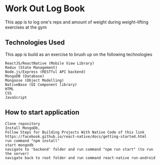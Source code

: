 # Work Out Log Book

This app is to log one's reps and amount of weight during weight-lifting exercises at the gym

## Technologies Used

  This app is build as an exercise to brush up on the following technologies

```
ReactJS/ReactNative (Mobile View Library)
Redux (State Management)
Node.js/Express (RESTful API backend)
MongoDB (Database)
Mongoose (Object Modelling)
NativeBase (UI Component library)
HTML
CSS
JavaScript
```
  
## How to start application

```
Clone repository
Install MongoDb,
Follow Steps for Building Projects With Native Code of this link https://facebook.github.io/react-native/docs/getting-started.html
run command "npm install"
start mongodb
navigate to 'backend' folder and run command "npm run start" (to run the server) 
navigate back to root folder and run command react-native run-android
```
